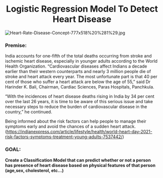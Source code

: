 # <center>Logistic Regression Model To Detect Heart Disease</center>

![Heart-Rate-Disease-Concept-777x518%20%281%29.jpg](attachment:Heart-Rate-Disease-Concept-777x518%20%281%29.jpg)

### Premise:

India accounts for one-fifth of the total deaths occurring from stroke and ischemic heart disease, especially in younger adults according to the World Health Organization. “Cardiovascular diseases affect Indians a decade earlier than their western counterparts and nearly 3 million people die of stroke and heart attack every year. The most unfortunate part is that 40 per cent of those who suffer a heart attack are below the age of 55,” said Dr Harinder K. Bali, Chairman, Cardiac Sciences, Paras Hospitals, Panchkula.

“With the incidences of heart disease deaths rising in India by 34 per cent over the last 26 years, it is time to be aware of this serious issue and take necessary steps to reduce the burden of cardiovascular disease in the country,” he continued.


Being informed about the risk factors can help people to manage their symptoms early and avoid the chances of a sudden heart attack. (https://indianexpress.com/article/lifestyle/health/world-heart-day-2021-risk-factors-symptoms-treatment-young-adults-7537442/)


### GOAL: 

**Create a Classification Model that can predict whether or not a person has presence of heart disease based on physical features of that person (age,sex, cholesterol, etc...)**


